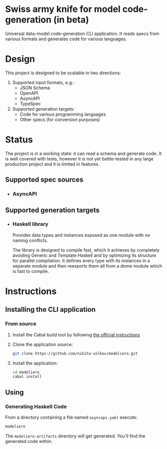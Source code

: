 # Swiss army knife for model code-generation (in beta)

Universal data-model code-generation CLI application. It reads specs from various formats and generates code for various languages.

# Design

This project is designed to be scalable in two directions:

1. Supported input formats, e.g.:
    - JSON Schema
    - OpenAPI
    - AsyncAPI
    - TypeSpec
2. Supported generation targets:
    - Code for various programming languages
    - Other specs (for conversion purposes)

# Status

The project is in a working state: it can read a schema and generate code. It is well covered with tests, however it is not yet battle-tested in any large production project and it is limited in features.

## Supported spec sources

- ### AsyncAPI

## Supported generation targets

- ### Haskell library
    
    Provides data types and instances exposed as one module with no naming conflicts.
    
    The library is designed to compile fast, which it achieves by completely avoiding Generic and Template Haskell and by optimizing its structure for parallel compilation. It defines every type with its instances in a separate module and then reexports them all from a dome module which is fast to compile.

# Instructions

## Installing the CLI application

### From source

1. Install the Cabal build tool by following [the official instructions](https://www.haskell.org/cabal/)

2. Clone the application source:

    ```bash
    git clone https://github.com/nikita-volkov/modeliero.git
    ```

3. Install the application:

    ```bash
    cd modeliero
    cabal install
    ```

## Using

### Generating Haskell Code

From a directory containing a file named `asyncapi.yaml` execute:

```bash
modeliero
```

The `modeliero-artifacts` directory will get generated. You'll find the generated code within.
